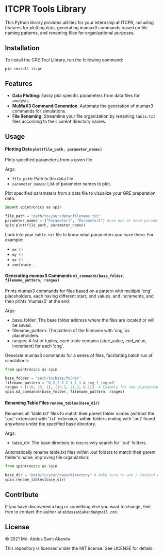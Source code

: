 # ITCPR Tools Library

This Python library provides utilities for your internship at ITCPR, including features for plotting data, generating mumax3 commands based on file naming patterns, and renaming files for organizational purposes.

## Installation

To install the GRE Tool Library, run the following command:

```pip install itcpr```


## Features

- **Data Plotting**: Easily plot specific parameters from data files for analysis.
- **MuMaX3 Command Generation**: Automate the generation of mumax3 commands for simulations.
- **File Renaming**: Streamline your file organization by renaming `table.txt` files according to their parent directory names.

## Usage

#### Plotting Data `plot(file_path, parameter_names)`

Plots specified parameters from a given file.

Args:
- `file_path`: Path to the data file.
- `parameter_names`: List of parameter names to plot.

Plot specified parameters from a data file to visualize your GRE preparation data:

```python
import spintronics as spin

file_path = "path/to/your/data/filename.txt"
parameter_names = ["Parameter1", "Parameter2"] #use one or more parameters
spin.plot(file_path, parameter_names)
```

Look into your `table.txt` file to know what parameters you have there. For example:
- `mx ()`
- `my ()`
- `mz ()`
- and more...

#### Generating mumax3 Commands `m3_commands(base_folder, filename_pattern, ranges)`

Prints mumax3 commands for files based on a pattern with multiple 'cng' placeholders, each having different start, end values, and increments, and then prints 'mumax3' at the end.

Args:
- base_folder: The base folder address where the files are located or will be saved.
- filename_pattern: The pattern of the filename with 'cng' as placeholders.
- ranges: A list of tuples, each tuple contains (start_value, end_value, increment) for each 'cng'.

Generate mumax3 commands for a series of files, facilitating batch run of simulations:

```python
from spintronics as spin

base_folder = "path/to/base/folder"
filename_pattern = "N_2_2_2_C_1_1_1_A_cng_f_cng.m3"
ranges = [(10, 15, 1), (18.5, 21.2, 0.1)]  # Example for two placeholders with their ranges
spin.m3_commands(base_folder, filename_pattern, ranges)
```

#### Renaming Table Files `rename_tables(base_dir)`

Renames all 'table.txt' files to match their parent folder names (without the '.out' extension) with '.txt' extension, within folders ending with '.out' found anywhere under the specified base directory.
    
Args:
- base_dir: The base directory to recursively search for '.out' folders.

Automatically rename table.txt files within .out folders to match their parent folder's name, improving file organization:

```python
from spintronics as spin

base_dir = "path/to/your/base/directory" # make sure to use / instead of \ in the path
spin.rename_tables(base_dir)
```

## Contribute
If you have discovered a bug or something else you want to change, feel free to contact the author at `abdussamiakanda@gmail.com`.

## License
&copy; 2021 Md. Abdus Sami Akanda

This repository is licensed under the MIT license. See LICENSE for details.